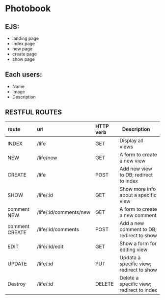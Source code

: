 # Photobook

## EJS:
* landing page
* index page
* new page
* create page
* show page

## Each users:
* Name
* Image
* Description

## RESTFUL ROUTES

| route   | url             | HTTP verb  |   Description                              |
| :------ |:--------------- | :--------- | :----------------------------------------- |
| INDEX   | /life           | GET        |  Display all views                         |
| NEW     | /life/new       | GET        |  A form to create a new view               |
| CREATE  | /life           | POST       |  Add new view to DB; redirect to index     |
| SHOW    | /life/:id       | GET        |  Show more info about a specific view      |
| comment NEW    | /life/:id/comments/new | GET  | A form to create a new comment     |
| comment CREATE | /life/:id/comments    | POST | Add a new comment to DB; redirect to show |
| EDIT    | /life/:id/edit | GET         | Show a form for editing view               |
| UPDATE  | /life/:id      | PUT         | Updata a specific view; redirect to show   |
| Destroy | /life/:id      | DELETE      | Delete a specific view; redirect to index  |
